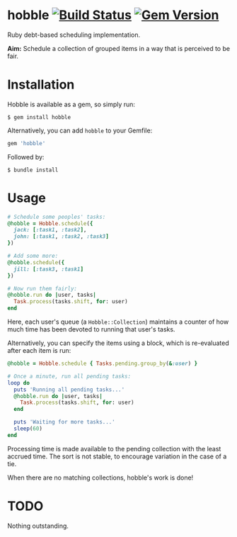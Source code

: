 hobble [![Build Status](https://github.com/joshpencheon/hobble/workflows/tests/badge.svg)](https://github.com/joshpencheon/hobble/actions?query=workflow%3Atests) [![Gem Version](https://badge.fury.io/rb/hobble.svg)](http://badge.fury.io/rb/hobble)
======

Ruby debt-based scheduling implementation.

**Aim:** Schedule a collection of grouped items in a way that is perceived to be fair.

Installation
=====

Hobble is available as a gem, so simply run:

```
$ gem install hobble
```

Alternatively, you can add `hobble` to your Gemfile:

```ruby
gem 'hobble'
```

Followed by:

```
$ bundle install
```

Usage
=====

```ruby
# Schedule some peoples' tasks:
@hobble = Hobble.schedule({
  jack: [:task1, :task2],
  john: [:task1, :task2, :task3]
})

# Add some more:
@hobble.schedule({
  jill: [:task3, :task1]
})

# Now run them fairly:
@hobble.run do |user, tasks|
  Task.process(tasks.shift, for: user)
end
```

Here, each user's queue (a `Hobble::Collection`) maintains a counter
of how much time has been devoted to running that user's tasks.

Alternatively, you can specify the items using a block, which
is re-evaluated after each item is run:

```ruby
@hobble = Hobble.schedule { Tasks.pending.group_by(&:user) }

# Once a minute, run all pending tasks:
loop do
  puts 'Running all pending tasks...'
  @hobble.run do |user, tasks|
    Task.process(tasks.shift, for: user)
  end

  puts 'Waiting for more tasks...'
  sleep(60)
end
```

Processing time is made available to the pending collection with the least
accrued time. The sort is not stable, to encourage variation in the case of a tie.

When there are no matching collections, hobble's work is done!

TODO
=====

Nothing outstanding.
